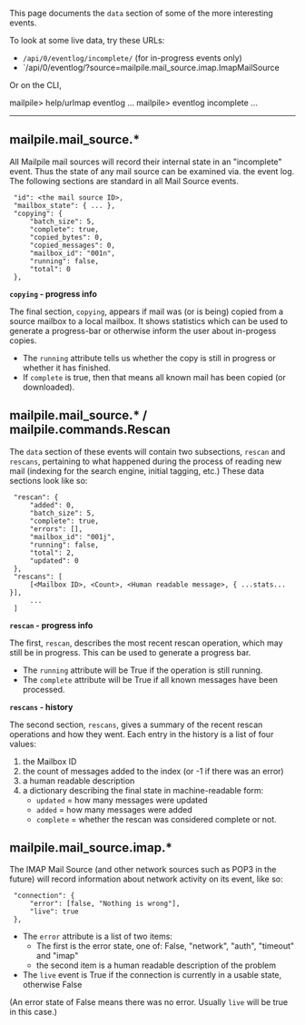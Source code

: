 This page documents the `data` section of some of the more interesting events.

To look at some live data, try these URLs:

* `/api/0/eventlog/incomplete/` (for in-progress events only)
* `/api/0/eventlog/?source=mailpile.mail_source.imap.ImapMailSource

Or on the CLI,

   mailpile> help/urlmap eventlog
   ...
   mailpile> eventlog incomplete
   ...

------------------------------------------------------------------------------

## mailpile.mail_source.*

All Mailpile mail sources will record their internal state in an "incomplete" event.  Thus the state of any mail source can be examined via. the event log.  The following sections are standard in all Mail Source events.

     "id": <the mail source ID>, 
     "mailbox_state": { ... },
     "copying": {
         "batch_size": 5, 
         "complete": true, 
         "copied_bytes": 0, 
         "copied_messages": 0, 
         "mailbox_id": "001n", 
         "running": false, 
         "total": 0
     }, 

**`copying` - progress info**

The final section, `copying`, appears if mail was (or is being) copied from a source mailbox to a local mailbox. It shows statistics which can be used to generate a progress-bar or otherwise inform the user about in-progess copies.

* The `running` attribute tells us whether the copy is still in progress or whether it has finished.
* If `complete` is true, then that means all known mail has been copied (or downloaded).


## mailpile.mail_source.* / mailpile.commands.Rescan

The `data` section of these events will contain two subsections, `rescan` and `rescans`, pertaining to what happened during the process of reading new mail (indexing for the search engine, initial tagging, etc.)  These data sections look like so:

     "rescan": {
         "added": 0, 
         "batch_size": 5, 
         "complete": true, 
         "errors": [], 
         "mailbox_id": "001j", 
         "running": false,
         "total": 2, 
         "updated": 0
     }, 
     "rescans": [
         [<Mailbox ID>, <Count>, <Human readable message>, { ...stats... }],
         ...
     ]

**`rescan` - progress info**

The first, `rescan`, describes the most recent rescan operation, which may still be in progress. This can be used to generate a progress bar.

* The `running` attribute will be True if the operation is still running.
* The `complete` attribute will be True if all known messages have been processed.

**`rescans` - history**

The second section, `rescans`, gives a summary of the recent rescan operations and how they went.  Each entry in the history is a list of four values:

1. the Mailbox ID
2. the count of messages added to the index (or -1 if there was an error)
3. a human readable description
4. a dictionary describing the final state in machine-readable form:
   * `updated` = how many messages were updated
   * `added` = how many messages were added
   * `complete` = whether the rescan was considered complete or not.


## mailpile.mail_source.imap.*

The IMAP Mail Source (and other network sources such as POP3 in the future) will record information about network activity on its event, like so:

     "connection": {
         "error": [false, "Nothing is wrong"], 
         "live": true
     }, 

* The `error` attribute is a list of two items:
   * The first is the error state, one of: False, "network", "auth", "timeout" and "imap"
   * the second item is a human readable description of the problem
* The `live` event is True if the connection is currently in a usable state, otherwise False

(An error state of False means there was no error.  Usually `live` will be true in this case.)